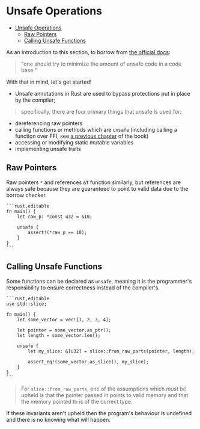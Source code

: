 # Unsafe Operations

<!--ts-->
* [Unsafe Operations](#unsafe-operations)
   * [Raw Pointers](#raw-pointers)
   * [Calling Unsafe Functions](#calling-unsafe-functions)

<!-- Created by https://github.com/ekalinin/github-markdown-toc -->
<!-- Added by: runner, at: Fri Apr  7 14:50:33 UTC 2023 -->

<!--te-->
As an introduction to this section, to borrow from [the official docs][unsafe]:

> "one should try to minimize the amount of unsafe code in a code base."

With that in mind, let's get started!

- Unsafe annotations in Rust are used to bypass protections put in place by the compiler;

> specifically, there are four primary things that unsafe is used for:

* dereferencing raw pointers
* calling functions or methods which are `unsafe` (including calling a function over FFI, see [a previous chapter](std_misc/ffi.md) of the book)
* accessing or modifying static mutable variables
* implementing unsafe traits

## Raw Pointers

Raw pointers `*` and references `&T` function similarly, but references are
always safe because they are guaranteed to point to valid data due to the
borrow checker.

~~~admonish tip title="Dereferencing a raw pointer can only be done through an unsafe block." collapsible=true
```rust,editable
fn main() {
    let raw_p: *const u32 = &10;

    unsafe {
        assert!(*raw_p == 10);
    }
}
```
~~~

## Calling Unsafe Functions

Some functions can be declared as `unsafe`, meaning it is the programmer's responsibility to ensure correctness instead of the compiler's.

~~~admonish tip title="One example of this is [*std::slice::from_raw_parts*] which will create a slice given a pointer to the first element and a length." collapsible=true
```rust,editable
use std::slice;

fn main() {
    let some_vector = vec![1, 2, 3, 4];

    let pointer = some_vector.as_ptr();
    let length = some_vector.len();

    unsafe {
        let my_slice: &[u32] = slice::from_raw_parts(pointer, length);

        assert_eq!(some_vector.as_slice(), my_slice);
    }
}
```
~~~

> For `slice::from_raw_parts`, one of the assumptions which *must* be upheld is that the pointer passed in points to valid memory and that the memory pointed to is of the correct type.

If these invariants aren't upheld then the program's behaviour is undefined and there is no knowing what will happen.


[unsafe]: https://doc.rust-lang.org/book/ch19-01-unsafe-rust.html

[`std::slice::from_raw_parts`]: https://doc.rust-lang.org/std/slice/fn.from_raw_parts.html
